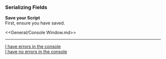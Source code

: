 ### Serializing Fields

**Save your Script**  
First, ensure you have saved.  

<<General/Console Window.md>>

--- 

[I have errors in the console](Serialization/Serialization%20with%20errors.md)  
[I have no errors in the console](Serialization/Serialization%201.md)